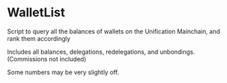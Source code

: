 # WalletList
Script to query all the balances of wallets on the Unification Mainchain, and rank them accordingly

Includes all balances, delegations, redelegations, and unbondings. (Commissions not included)

Some numbers may be very slightly off.
